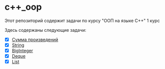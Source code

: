# c++_oop
Этот репозиторий содержит задачи по курсу "ООП на языке C++" 1 курс

Здесь содержаны следующие задачи:
- [X] [Сумма произведений](https://github.com/ArtRozov/OOP/tree/main/sum_of_multiplication)
- [X] [String](https://github.com/ArtRozov/OOP/tree/main/string)
- [X] [BigInteger](https://github.com/ArtRozov/OOP/tree/main/big_integer%5Crational)
- [X] [Deque](https://github.com/ArtRozov/OOP/tree/main/deque_oop)
- [X] [List](https://github.com/ArtRozov/OOP/tree/main/list_oop)
